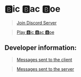 # 🅱ic 🅱ac 🅱oe

> [Join Discord Server](https://discord.gg/hEDsBac)

> [Play 🅱ic 🅱ac 🅱oe](https://onlinetictactoe.github.io)

## Developer information:
> [Messages sent to the client](https://github.com/OnlineTicTacToe/Server/blob/master/Classes/ServerMessage.ts)

> [Messages sent to the server](https://github.com/OnlineTicTacToe/Server/blob/master/Classes/ClientMessage.ts)